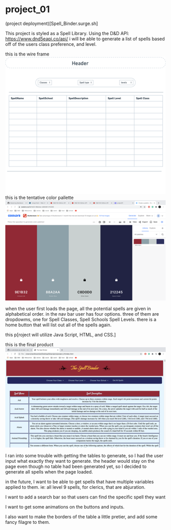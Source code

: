 # project_01
(project deployment)[Spell_Binder.surge.sh]

This project is styled as a Spell Library. Using the D&D API: https://www.dnd5eapi.co/api/ i will be able to generate a list of spells based off of the users class preference, and level.

this is the wire frame ![wireframe](/css/img/project01%20-%20Window.png)
this is the tentative color pallette ![Color Pallette](/css/img/pallette.png)

when the user first loads the page, all the potential spells are given in alphabetical order. in the nav bar user has four options. three of them are dropdowms, one for Spell Classes, Spell Schools Spell Levels.
there is a home button that will list out all of the spells again.

this p[roject will utilize Java Script, HTML, and CSS.]

 this is the final product![app Photo](/css/img/screenShot.png)

I ran into some trouble with getting the tables to generate, so I had the user input what exactly they want to generate. 
the header would stay on the page even though no table had been generated yet, so I decided to generate all spells when the page loaded.


in the future, I want to be able to get spells that have multiple variables applied to them. ie: all level 9 spells, for clerics, that are abjuration.

I want to add a search bar so that users can find the specific spell they want

I want to get some animations on the buttons and inputs.

I also want to make the borders of the table a little pretier, and add some fancy filagre to them.